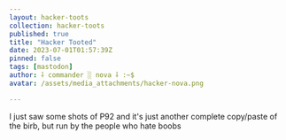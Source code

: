 ```yaml
---
layout: hacker-toots
collection: hacker-toots
published: true
title: "Hacker Tooted"
date: 2023-07-01T01:57:39Z
pinned: false
tags: [mastodon]
author: ⸸ commander ░ nova ⸸ :~$
avatar: /assets/media_attachments/hacker-nova.png

---
```


<p>I just saw some shots of P92 and it&#39;s just another complete copy/paste of the birb, but run by the people who hate boobs</p>


